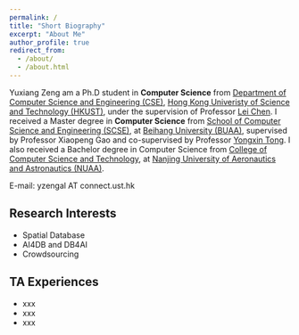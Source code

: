 ```yaml
---
permalink: /
title: "Short Biography"
excerpt: "About Me"
author_profile: true
redirect_from: 
  - /about/
  - /about.html
---
```



Yuxiang Zeng am a Ph.D student in **Computer Science** from [Department of Computer Science and Engineering (CSE)](https://www.cse.ust.hk/), [Hong Kong Univeristy of Science and Technology (HKUST)](https://hkust.edu.hk), under the supervision of Professor [Lei Chen](https://www.cse.ust.hk/~leichen/).
I received a Master degree in **Computer Science** from [School of Computer Science and Engineering (SCSE)](http://scse.buaa.edu.cn/), at [Beihang University (BUAA)](http://buaa.edu.cn/), supervised by Professor Xiaopeng Gao and co-supervised by Professor [Yongxin Tong](http://yongxintong.group/).
I also received a Bachelor degree in Computer Science from [College of Computer Science and Technology](http://cs.nuaa.edu.cn/), at [Nanjing University of Aeronautics and Astronautics (NUAA)](https://www.nuaa.edu.cn/).

E-mail: yzengal AT connect.ust.hk
 
## Research Interests
- Spatial Database
- AI4DB and DB4AI
- Crowdsourcing

## TA Experiences
- xxx
- xxx
- xxx


